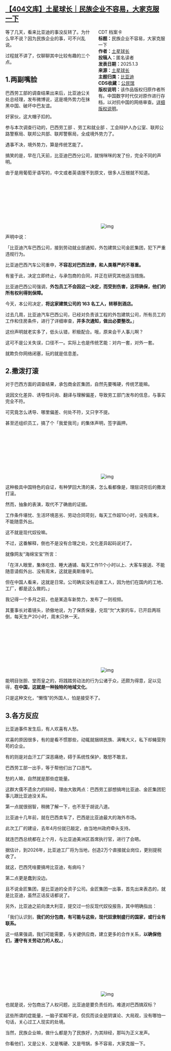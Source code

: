 <!--1736143753000-->
[【404文库】土星球长｜民族企业不容易，大家克服一下](https://chinadigitaltimes.net/chinese/714697.html)
------

<div style="width:42%;float:right;padding-left:20px;"><div class="su-spoiler su-spoiler-style-fancy su-spoiler-icon-chevron-circle" data-scroll-offset="0" data-anchor-in-url="no"><div class="su-spoiler-title" tabindex="0" role="button"><span class="su-spoiler-icon"></span>CDT 档案卡</div><div class="su-spoiler-content su-u-clearfix su-u-trim"><strong>标题：</strong>民族企业不容易，大家克服一下<br><strong>作者：</strong><a href="https://chinadigitaltimes.net/space/土星球长" target="_blank">土星球长</a><br><strong>投稿人：</strong>匿名读者<br><strong>发表日期：</strong>2025.1.3<br><strong>来源：</strong><a href="https://mp.weixin.qq.com/s/Ij4mIDhgGrpnub42RRZOhQ" target="_blank">土星球长</a><br><strong>主题归类：</strong><a href="https://chinadigitaltimes.net/space/比亚迪" target="_blank">比亚迪</a><br><strong>CDS收藏：</strong><a href="https://chinadigitaltimes.net/space/%E5%85%AC%E6%B0%91%E9%A6%86" target="_blank" rel="noopener">公民馆</a><br><strong>版权说明：</strong>该作品版权归原作者所有。中国数字时代仅对原作进行存档，以对抗中国的网络审查。<a href="https://chinadigitaltimes.net/chinese/copyright">详细版权说明</a>。</div></div></div><p>等了几天，看来比亚迪的事没反转了。为什么早不说？因为民族企业的事，可不兴乱说。</p><p>过程就不讲了，仅聊聊其中比较有趣的三个点。</p><h2><strong>1.两副嘴脸</strong></h2><p>巴西劳工部的调查结果出来后，比亚迪公关处总经理，发布微博说，这是境外势力在抹黑中国、破坏中巴友谊。</p><p>好家伙，这大帽子扣的。</p><p>参与本次调查行动的，巴西劳工部 、劳工和就业部 、工会辩护人办公室、联邦公路警察局、联邦公共部、联邦警察局，全成境外势力了。</p><p>遇事不决，境外势力，算是传统艺能了。</p><p>搞笑的是，早在几天前，比亚迪巴西分公司，就悄咪咪的发了份，完全不同的声明。</p><p>由于是用葡萄牙语写的，中文或者英语搜不到原文，很多人压根就不知道。</p><p><img decoding="async" src="data:image/svg+xml,%3Csvg%20xmlns='http://www.w3.org/2000/svg'%20viewBox='0%200%200%200'%3E%3C/svg%3E" alt="img" data-lazy-src="https://chinadigitaltimes.net/chinese/files/2025/01/post-714697-677b7284e4e89."><noscript><img decoding="async" src="https://chinadigitaltimes.net/chinese/files/2025/01/post-714697-677b7284e4e89." alt="img"></noscript></p><p>声明中说：</p><p>「比亚迪汽车巴西公司，接到劳动就业部通知，外包建筑公司金匠集团，犯下严重违规行为。</p><p>比亚迪巴西汽车公司重申，<strong>不容忍对巴西法律，和人类尊严的不尊重。</strong></p><p>有鉴于此，决定立即终止，与承包商的合同，并正在研究其他适当措施。</p><p>比亚迪巴西公司强调，<strong>外包员工不会因这一决定，而受到伤害，这将确保，他们的所有权利得到保障。</strong></p><p>今天，本公司决定，<strong>将这家建筑公司的 163 名工人，转移到酒店。</strong></p><p>过去几周，比亚迪汽车巴西公司，已经对负责该工程的外包建筑公司，所有员工的工作和住房条件，进行了详细审查，<strong>并多次通知，做出必要整改。</strong>」</p><p>这份声明就老实多了，低头认错，积极配合。哦，原来会干人事儿啊？</p><p>这可不是公关失误，口径不一。实际上也是传统艺能：对内一套，对外一套。</p><p>就欺负你网络闭塞，玩的就是信息差。</p><h2><strong>2.撒泼打滚</strong></h2><p>对于巴西方面的调查结果，承包商金匠集团，自然先要嘴硬，传统艺能嘛。</p><p>说因文化差异、诱导性问询、翻译与理解偏差，导致劳工部门发布的信息，与事实完全不符。</p><p>可究竟怎么诱导、哪里偏差、何处不符，又只字不提。</p><p>甚至还组织员工，搞了个「我爱我司」的集体声明，签字画押。</p><p><img decoding="async" src="data:image/svg+xml,%3Csvg%20xmlns='http://www.w3.org/2000/svg'%20viewBox='0%200%200%200'%3E%3C/svg%3E" alt="img" data-lazy-src="https://chinadigitaltimes.net/chinese/files/2025/01/post-714697-677b7285b3446."><noscript><img decoding="async" src="https://chinadigitaltimes.net/chinese/files/2025/01/post-714697-677b7285b3446." alt="img"></noscript></p><p>这种极具中国特色的自证，有种梦回大清的美，怎么看都像是，理屈词穷后的撒泼打滚。</p><p>然而，抽象的表演，取代不了确凿的证据。</p><p>工作条件堪忧、生活环境恶劣、劳动合同苛刻，每天工作超10小时，没有周末，不能随意外出。</p><p>这不就是现代奴役嘛。</p><p>不过，这番解释，倒也不是没有合理之处，文化差异起码说对了。</p><p>就像网友“海绵宝宝”所言：</p><p>「在洋人眼里，集体吃住、睡大通铺、每天工作11个小时以上、大客车接送、不能随意请假外出、没有周末，这就是奥斯维辛]。</p><p>但在中国人看来，这就是日常。公司确实没有迫害工人，因为他们在国内的工地、工厂，都是这么做的。」</p><p>我记得一个多月之前，也是某造车新势力，发布了一则视频。</p><p>其董事长对着镜头，骄傲地说，为了保质保量，兑现“欠”大家的车，已开启两班倒，每天生产20小时，周末只休一天。</p><p><img decoding="async" src="data:image/svg+xml,%3Csvg%20xmlns='http://www.w3.org/2000/svg'%20viewBox='0%200%200%200'%3E%3C/svg%3E" alt="img" data-lazy-src="https://chinadigitaltimes.net/chinese/files/2025/01/post-714697-677b7287687bf."><noscript><img decoding="async" src="https://chinadigitaltimes.net/chinese/files/2025/01/post-714697-677b7287687bf." alt="img"></noscript></p><p>能明目张胆、堂而皇之的，将践踏劳动法的行为公诸于众，还颇为得意，足以见得，<strong>在中国，这就是一种独特的地域文化</strong>。</p><p>只是这种文化，“懒惰”的外国人，怕是接受不了。</p><h2><strong>3.各方反应</strong></h2><p>比亚迪事件发生后，有人欢喜有人愁。</p><p>欢喜的原因很多，有的是看不惯那些，动辄就捆绑民族、满嘴大义，私下却蝇营狗苟的企业。</p><p>有的则是对血汗工厂深恶痛绝，碍于系统性保护，敢怒不敢言。</p><p>巴西劳工部一出手，等于帮他们出了口恶气。</p><p>愁的人嘛，自然就是那些症能量。</p><p>这群大儒不遗余力的辩经，理由大致两点：巴西劳工部想搞垮比亚迪、金匠集团犯事儿跟比亚迪没关系。</p><p>第一点就很弱智，稍微了解一下，也不至于胡说八道。</p><p>比亚迪十几年前，就在巴西卖车了，巴西是比亚迪最大的海外市场。</p><p>此次工厂的建设，去年4月份就已敲定，由当地州政府牵头支持。</p><p>就连巴西总统都在上个月，与比亚迪美洲区首席执行官，进行了会晤。</p><p>据估计，到2026年，比亚迪工厂将为当地，创造2万个直接就业岗位，更别提税收了。</p><p>就这，巴西凭啥要搞垮比亚迪，有病吗？</p><p>第二点更是蠢到没边。</p><p>且不说金匠集团，是比亚迪的全资子公司。金匠集团一出事，首先出来表态的，就是比亚迪，虽然正话反话都说了。</p><p>另外，比亚迪之前向澳大利亚，提交过一份反现代奴役报告，其中明确指出：</p><p>「我们认识到，<strong>我们的分包商，有可能与这些，现代奴隶制盛行的国家，或行业有联系。</strong></p><p>这一结果强调，我们可能需要，与关键供应商，建立更多的合作关系，<strong>以确保他们，遵守有关劳动力的人权。</strong>」</p><p><img decoding="async" src="data:image/svg+xml,%3Csvg%20xmlns='http://www.w3.org/2000/svg'%20viewBox='0%200%200%200'%3E%3C/svg%3E" alt="img" data-lazy-src="https://chinadigitaltimes.net/chinese/files/2025/01/post-714697-677b72891e68b."><noscript><img decoding="async" src="https://chinadigitaltimes.net/chinese/files/2025/01/post-714697-677b72891e68b." alt="img"></noscript></p><p>也就是说，分包商出了人权问题，比亚迪是要负责任的。难道对巴西搞双标？</p><p>这些所谓的症能量，一脑子浆糊不说，侃侃而谈全是阴谋论、大局观，没有哪怕一句话，关心过工人现实的处境。</p><p>当然，民族企业嘛，做什么都是为了民族好，为其辩经，那叫为正义发声。</p><p>你看他们，又是公关、又是嘴硬、又是甩锅，多不容易，大家克服一下。</p><div class="addtoany_share_save_container addtoany_content addtoany_content_bottom"><div class="a2a_kit a2a_kit_size_32 addtoany_list" data-a2a-url="https://chinadigitaltimes.net/chinese/714697.html" data-a2a-title="【404文库】土星球长｜民族企业不容易，大家克服一下"><a class="a2a_button_facebook" href="https://www.addtoany.com/add_to/facebook?linkurl=https%3A%2F%2Fchinadigitaltimes.net%2Fchinese%2F714697.html&amp;linkname=%E3%80%90404%E6%96%87%E5%BA%93%E3%80%91%E5%9C%9F%E6%98%9F%E7%90%83%E9%95%BF%EF%BD%9C%E6%B0%91%E6%97%8F%E4%BC%81%E4%B8%9A%E4%B8%8D%E5%AE%B9%E6%98%93%EF%BC%8C%E5%A4%A7%E5%AE%B6%E5%85%8B%E6%9C%8D%E4%B8%80%E4%B8%8B" title="Facebook" rel="nofollow noopener" target="_blank"></a><a class="a2a_button_twitter" href="https://www.addtoany.com/add_to/twitter?linkurl=https%3A%2F%2Fchinadigitaltimes.net%2Fchinese%2F714697.html&amp;linkname=%E3%80%90404%E6%96%87%E5%BA%93%E3%80%91%E5%9C%9F%E6%98%9F%E7%90%83%E9%95%BF%EF%BD%9C%E6%B0%91%E6%97%8F%E4%BC%81%E4%B8%9A%E4%B8%8D%E5%AE%B9%E6%98%93%EF%BC%8C%E5%A4%A7%E5%AE%B6%E5%85%8B%E6%9C%8D%E4%B8%80%E4%B8%8B" title="Twitter" rel="nofollow noopener" target="_blank"></a><a class="a2a_button_telegram" href="https://www.addtoany.com/add_to/telegram?linkurl=https%3A%2F%2Fchinadigitaltimes.net%2Fchinese%2F714697.html&amp;linkname=%E3%80%90404%E6%96%87%E5%BA%93%E3%80%91%E5%9C%9F%E6%98%9F%E7%90%83%E9%95%BF%EF%BD%9C%E6%B0%91%E6%97%8F%E4%BC%81%E4%B8%9A%E4%B8%8D%E5%AE%B9%E6%98%93%EF%BC%8C%E5%A4%A7%E5%AE%B6%E5%85%8B%E6%9C%8D%E4%B8%80%E4%B8%8B" title="Telegram" rel="nofollow noopener" target="_blank"></a><a class="a2a_button_reddit" href="https://www.addtoany.com/add_to/reddit?linkurl=https%3A%2F%2Fchinadigitaltimes.net%2Fchinese%2F714697.html&amp;linkname=%E3%80%90404%E6%96%87%E5%BA%93%E3%80%91%E5%9C%9F%E6%98%9F%E7%90%83%E9%95%BF%EF%BD%9C%E6%B0%91%E6%97%8F%E4%BC%81%E4%B8%9A%E4%B8%8D%E5%AE%B9%E6%98%93%EF%BC%8C%E5%A4%A7%E5%AE%B6%E5%85%8B%E6%9C%8D%E4%B8%80%E4%B8%8B" title="Reddit" rel="nofollow noopener" target="_blank"></a><a class="a2a_button_whatsapp" href="https://www.addtoany.com/add_to/whatsapp?linkurl=https%3A%2F%2Fchinadigitaltimes.net%2Fchinese%2F714697.html&amp;linkname=%E3%80%90404%E6%96%87%E5%BA%93%E3%80%91%E5%9C%9F%E6%98%9F%E7%90%83%E9%95%BF%EF%BD%9C%E6%B0%91%E6%97%8F%E4%BC%81%E4%B8%9A%E4%B8%8D%E5%AE%B9%E6%98%93%EF%BC%8C%E5%A4%A7%E5%AE%B6%E5%85%8B%E6%9C%8D%E4%B8%80%E4%B8%8B" title="WhatsApp" rel="nofollow noopener" target="_blank"></a><a class="a2a_button_email" href="https://www.addtoany.com/add_to/email?linkurl=https%3A%2F%2Fchinadigitaltimes.net%2Fchinese%2F714697.html&amp;linkname=%E3%80%90404%E6%96%87%E5%BA%93%E3%80%91%E5%9C%9F%E6%98%9F%E7%90%83%E9%95%BF%EF%BD%9C%E6%B0%91%E6%97%8F%E4%BC%81%E4%B8%9A%E4%B8%8D%E5%AE%B9%E6%98%93%EF%BC%8C%E5%A4%A7%E5%AE%B6%E5%85%8B%E6%9C%8D%E4%B8%80%E4%B8%8B" title="Email" rel="nofollow noopener" target="_blank"></a><a class="a2a_button_copy_link" href="https://www.addtoany.com/add_to/copy_link?linkurl=https%3A%2F%2Fchinadigitaltimes.net%2Fchinese%2F714697.html&amp;linkname=%E3%80%90404%E6%96%87%E5%BA%93%E3%80%91%E5%9C%9F%E6%98%9F%E7%90%83%E9%95%BF%EF%BD%9C%E6%B0%91%E6%97%8F%E4%BC%81%E4%B8%9A%E4%B8%8D%E5%AE%B9%E6%98%93%EF%BC%8C%E5%A4%A7%E5%AE%B6%E5%85%8B%E6%9C%8D%E4%B8%80%E4%B8%8B" title="Copy Link" rel="nofollow noopener" target="_blank"></a><a class="a2a_dd addtoany_share_save addtoany_share" href="https://www.addtoany.com/share"></a></div></div>
